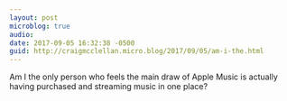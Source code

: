 ```yaml
---
layout: post
microblog: true
audio: 
date: 2017-09-05 16:32:38 -0500
guid: http://craigmcclellan.micro.blog/2017/09/05/am-i-the.html
---
```

Am I the only person who feels the main draw of Apple Music is actually having purchased and streaming music in one place?
